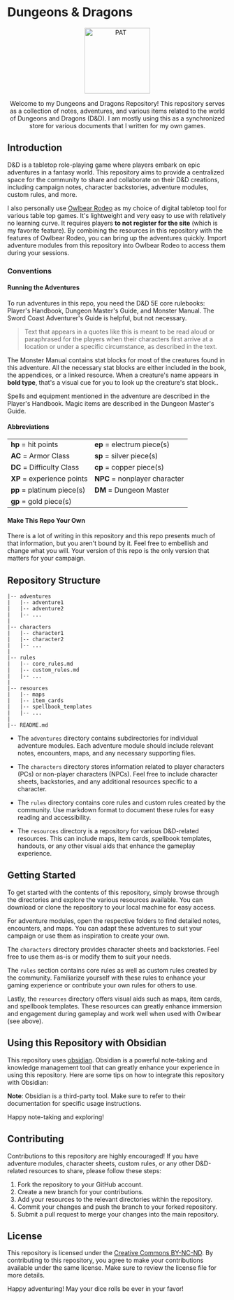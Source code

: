 # Dungeons & Dragons 
<p align="center">
    <a href="https://github.com/aspectUmar/dnd" target="_blank">
    <img align="center" alt="PAT" src="https://i.imgur.com/XONwaMI.png" width="150" height="auto"/>
    </a>
</p>
<p align="center">Welcome to my Dungeons and Dragons Repository! This repository serves as a collection of notes, adventures, and various items related to the world of Dungeons and Dragons (D&D). I am mostly using this as a synchronized store for various documents that I written for my own games.</p>

## Introduction

D&D is a tabletop role-playing game where players embark on epic adventures in a fantasy world. This repository aims to provide a centralized space for the community to share and collaborate on their D&D creations, including campaign notes, character backstories, adventure modules, custom rules, and more.

I also personally use [Owlbear Rodeo](https://www.owlbear.app/) as my choice of digital tabletop tool for various table top games. It's lightweight and very easy to use with relatively no learning curve. It requires players **to not register for the site** (which is my favorite feature). By combining the resources in this repository with the features of Owlbear Rodeo, you can bring up the adventures quickly. Import adventure modules from this repository into Owlbear Rodeo to access them during your sessions.

### Conventions
#### Running the Adventures
To run adventures in this repo, you need the D&D 5E core rulebooks: Player's Handbook, Dungeon Master's Guide, and Monster Manual. The Sword Coast Adventurer's Guide is helpful, but not necessary.

>Text that appears in a quotes like this is meant to be read aloud or paraphrased for the players when their characters first arrive at a location or under a specific circumstance, as described in the text.

The Monster Manual contains stat blocks for most of the creatures found in this adventure. All the necessary stat blocks are either included in the book, the appendices, or a linked resource. When a creature's name appears in **bold type**, that's a visual cue for you to look up the creature's stat block..

Spells and equipment mentioned in the adventure are described in the Player's Handbook. Magic items are described in the Dungeon Master's Guide.

#### Abbreviations
<div align="center">
	<table>
	  <tr>
	    <td><strong>hp</strong> = hit points</td>
	    <td><strong>ep</strong> = electrum piece(s)</td>
	  </tr>
	  <tr>
	    <td><strong>AC</strong> = Armor Class</td>
	    <td><strong>sp</strong> = silver piece(s)</td>
	  </tr>
	  <tr>
	    <td><strong>DC</strong> = Difficulty Class</td>
	    <td><strong>cp</strong> = copper piece(s)</td>
	  </tr>
	  <tr>
	    <td><strong>XP</strong> = experience points</td>
	    <td><strong>NPC</strong> = nonplayer character</td>
	  </tr>
	  <tr>
	    <td><strong>pp</strong> = platinum piece(s)</td>
	    <td><strong>DM</strong> = Dungeon Master</td>
	  </tr>
	  <tr>
	    <td><strong>gp</strong> = gold piece(s)</td>
	    <td></td>
	  </tr>
	</table>
</div>


#### Make This Repo Your Own

There is a lot of writing in this repository and this repo presents much of that information, but you aren't bound by it. Feel free to embellish and change what you will. Your version of this repo is the only version that matters for your campaign.

## Repository Structure

```
|-- adventures
|   |-- adventure1
|   |-- adventure2
|   |-- ...
|
|-- characters
|   |-- character1
|   |-- character2
|   |-- ...
|
|-- rules
|   |-- core_rules.md
|   |-- custom_rules.md
|   |-- ...
|
|-- resources
|   |-- maps
|   |-- item_cards
|   |-- spellbook_templates
|   |-- ...
|
|-- README.md
```

* The `adventures` directory contains subdirectories for individual adventure modules. Each adventure module should include relevant notes, encounters, maps, and any necessary supporting files.

* The `characters` directory stores information related to player characters (PCs) or non-player characters (NPCs). Feel free to include character sheets, backstories, and any additional resources specific to a character.

* The `rules` directory contains core rules and custom rules created by the community. Use markdown format to document these rules for easy reading and accessibility.

* The `resources` directory is a repository for various D&D-related resources. This can include maps, item cards, spellbook templates, handouts, or any other visual aids that enhance the gameplay experience.

## Getting Started

To get started with the contents of this repository, simply browse through the directories and explore the various resources available. You can download or clone the repository to your local machine for easy access.

For adventure modules, open the respective folders to find detailed notes, encounters, and maps. You can adapt these adventures to suit your campaign or use them as inspiration to create your own.

The `characters` directory provides character sheets and backstories. Feel free to use them as-is or modify them to suit your needs.

The `rules` section contains core rules as well as custom rules created by the community. Familiarize yourself with these rules to enhance your gaming experience or contribute your own rules for others to use.

Lastly, the `resources` directory offers visual aids such as maps, item cards, and spellbook templates. These resources can greatly enhance immersion and engagement during gameplay and work well when used with Owlbear (see above).

## Using this Repository with Obsidian

This repository uses  [obsidian](https://obsidian.md/). Obsidian is a powerful note-taking and knowledge management tool that can greatly enhance your experience in using this repository. Here are some tips on how to integrate this repository with Obsidian:

**Note**: Obsidian is a third-party tool. Make sure to refer to their documentation for specific usage instructions.

Happy note-taking and exploring!

## Contributing

Contributions to this repository are highly encouraged! If you have adventure modules, character sheets, custom rules, or any other D&D-related resources to share, please follow these steps:

1. Fork the repository to your GitHub account.
2. Create a new branch for your contributions.
3. Add your resources to the relevant directories within the repository.
4. Commit your changes and push the branch to your forked repository.
5. Submit a pull request to merge your changes into the main repository.

## License

This repository is licensed under the [Creative Commons BY-NC-ND](LICENSE). By contributing to this repository, you agree to make your contributions available under the same license. Make sure to review the license file for more details.

Happy adventuring! May your dice rolls be ever in your favor!


